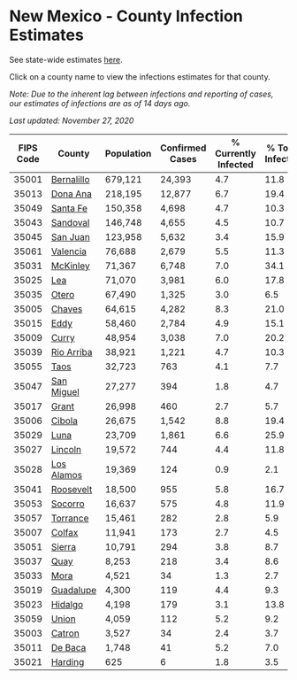 # New Mexico - County Infection Estimates

See state-wide estimates [here](/infections/us-nm).

Click on a county name to view the infections estimates for that county.

*Note: Due to the inherent lag between infections and reporting of cases, our estimates of infections are as of 14 days ago.*

*Last updated: November 27, 2020*

|   FIPS Code |                   County |   Population |   Confirmed Cases |   % Currently Infected |   % Total Infected |
|-------------|--------------------------|--------------|-------------------|------------------------|--------------------|
|       35001 | [Bernalillo](bernalillo) |      679,121 |            24,393 |                    4.7 |               11.8 |
|       35013 |     [Dona Ana](dona-ana) |      218,195 |            12,877 |                    6.7 |               19.4 |
|       35049 |     [Santa Fe](santa-fe) |      150,358 |             4,698 |                    4.7 |               10.3 |
|       35043 |     [Sandoval](sandoval) |      146,748 |             4,655 |                    4.5 |               10.7 |
|       35045 |     [San Juan](san-juan) |      123,958 |             5,632 |                    3.4 |               15.9 |
|       35061 |     [Valencia](valencia) |       76,688 |             2,679 |                    5.5 |               11.3 |
|       35031 |     [McKinley](mckinley) |       71,367 |             6,748 |                    7.0 |               34.1 |
|       35025 |               [Lea](lea) |       71,070 |             3,981 |                    6.0 |               17.8 |
|       35035 |           [Otero](otero) |       67,490 |             1,325 |                    3.0 |                6.5 |
|       35005 |         [Chaves](chaves) |       64,615 |             4,282 |                    8.3 |               21.0 |
|       35015 |             [Eddy](eddy) |       58,460 |             2,784 |                    4.9 |               15.1 |
|       35009 |           [Curry](curry) |       48,954 |             3,038 |                    7.0 |               20.2 |
|       35039 | [Rio Arriba](rio-arriba) |       38,921 |             1,221 |                    4.7 |               10.3 |
|       35055 |             [Taos](taos) |       32,723 |               763 |                    4.1 |                7.7 |
|       35047 | [San Miguel](san-miguel) |       27,277 |               394 |                    1.8 |                4.7 |
|       35017 |           [Grant](grant) |       26,998 |               460 |                    2.7 |                5.7 |
|       35006 |         [Cibola](cibola) |       26,675 |             1,542 |                    8.8 |               19.4 |
|       35029 |             [Luna](luna) |       23,709 |             1,861 |                    6.6 |               25.9 |
|       35027 |       [Lincoln](lincoln) |       19,572 |               744 |                    4.4 |               11.8 |
|       35028 | [Los Alamos](los-alamos) |       19,369 |               124 |                    0.9 |                2.1 |
|       35041 |   [Roosevelt](roosevelt) |       18,500 |               955 |                    5.8 |               16.7 |
|       35053 |       [Socorro](socorro) |       16,637 |               575 |                    4.8 |               11.9 |
|       35057 |     [Torrance](torrance) |       15,461 |               282 |                    2.8 |                5.9 |
|       35007 |         [Colfax](colfax) |       11,941 |               173 |                    2.7 |                4.5 |
|       35051 |         [Sierra](sierra) |       10,791 |               294 |                    3.8 |                8.7 |
|       35037 |             [Quay](quay) |        8,253 |               218 |                    3.4 |                8.6 |
|       35033 |             [Mora](mora) |        4,521 |                34 |                    1.3 |                2.7 |
|       35019 |   [Guadalupe](guadalupe) |        4,300 |               119 |                    4.4 |                9.3 |
|       35023 |       [Hidalgo](hidalgo) |        4,198 |               179 |                    3.1 |               13.8 |
|       35059 |           [Union](union) |        4,059 |               112 |                    5.2 |                9.2 |
|       35003 |         [Catron](catron) |        3,527 |                34 |                    2.4 |                3.7 |
|       35011 |       [De Baca](de-baca) |        1,748 |                41 |                    5.2 |                7.0 |
|       35021 |       [Harding](harding) |          625 |                 6 |                    1.8 |                3.5 |